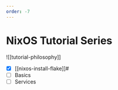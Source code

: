 ```yaml
---
order: -7
---
```


# NixOS Tutorial Series

![[tutorial-philosophy]]

- [x] [[nixos-install-flake]]#
- [ ] Basics
- [ ] Services